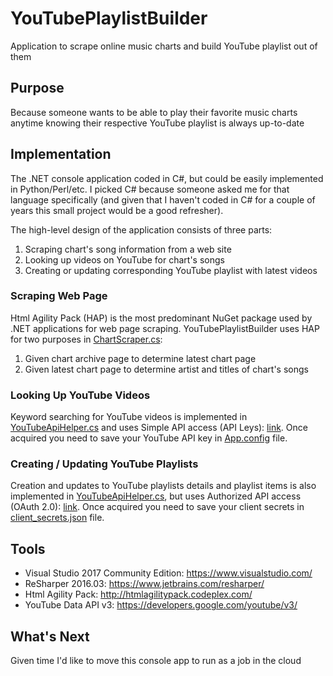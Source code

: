 # YouTubePlaylistBuilder
Application to scrape online music charts and build YouTube playlist out of them

## Purpose
Because someone wants to be able to play their favorite music charts anytime knowing their respective YouTube playlist is always up-to-date

## Implementation
The .NET console application coded in C#, but could be easily implemented in Python/Perl/etc.  I picked C# because someone asked me for that language specifically (and given that I haven't coded in C# for a couple of years this small project would be a good refresher).

The high-level design of the application consists of three parts:

1. Scraping chart's song information from a web site
2. Looking up videos on YouTube for chart's songs
3. Creating or updating corresponding YouTube playlist with latest videos

### Scraping Web Page
Html Agility Pack (HAP) is the most predominant NuGet package used by .NET applications for web page scraping.  YouTubePlaylistBuilder uses HAP for two purposes in [ChartScraper.cs](https://github.com/RDultsin/YouTubePlaylistBuilder/blob/master/YouTubePlaylistBuilder/ChartScraper.cs):

1. Given chart archive page to determine latest chart page
2. Given latest chart page to determine artist and titles of chart's songs

### Looking Up YouTube Videos
Keyword searching for YouTube videos is implemented in [YouTubeApiHelper.cs](https://github.com/RDultsin/YouTubePlaylistBuilder/blob/master/YouTubePlaylistBuilder/YouTubeApiHelper.cs) and uses Simple API access (API Leys): [link](https://developers.google.com/api-client-library/dotnet/guide/aaa_apikeys).  Once acquired you need to save your YouTube API key in [App.config](https://github.com/RDultsin/YouTubePlaylistBuilder/blob/master/YouTubePlaylistBuilder/App.config) file.

### Creating / Updating YouTube Playlists
Creation and updates to YouTube playlists details and playlist items is also implemented in [YouTubeApiHelper.cs](https://github.com/RDultsin/YouTubePlaylistBuilder/blob/master/YouTubePlaylistBuilder/YouTubeApiHelper.cs), but uses Authorized API access (OAuth 2.0): [link](https://developers.google.com/api-client-library/dotnet/guide/aaa_oauth).  Once acquired you need to save your client secrets in [client_secrets.json](https://github.com/RDultsin/YouTubePlaylistBuilder/blob/master/YouTubePlaylistBuilder/client_secrets.json) file.

## Tools
* Visual Studio 2017 Community Edition: https://www.visualstudio.com/
* ReSharper 2016.03: https://www.jetbrains.com/resharper/
* Html Agility Pack: http://htmlagilitypack.codeplex.com/
* YouTube Data API v3: https://developers.google.com/youtube/v3/

## What's Next
Given time I'd like to move this console app to run as a job in the cloud
